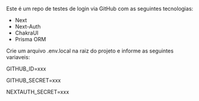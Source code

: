 Este é um repo de testes de login via GitHub com as seguintes tecnologias:
 - Next
 - Next-Auth
 - ChakraUI
 - Prisma ORM

Crie um arquivo .env.local na raiz do projeto e informe as seguintes variaveis:

GITHUB_ID=xxx

GITHUB_SECRET=xxx

NEXTAUTH_SECRET=xxx
